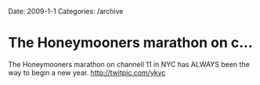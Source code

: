 Date: 2009-1-1
Categories: /archive

# The Honeymooners marathon on c...

The Honeymooners marathon on channell 11 in NYC has ALWAYS been the way to begin a new year.  <a href="http://twitpic.com/ykyc" rel="nofollow">http://twitpic.com/ykyc</a>
